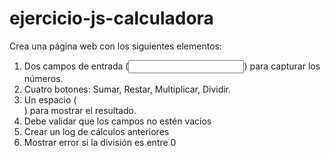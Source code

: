 # ejercicio-js-calculadora

Crea una página web con los siguientes elementos:

1. Dos campos de entrada (<input type="number">) para capturar los números.
2. Cuatro botones: Sumar, Restar, Multiplicar, Dividir.
3. Un espacio (<div>) para mostrar el resultado.
4. Debe validar que los campos no estén vacíos
5. Crear un log de cálculos anteriores
6. Mostrar error si la división es entre 0
